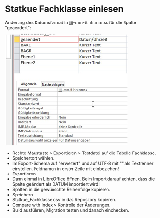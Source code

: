 # Statkue Fachklasse einlesen

Änderung des Datumsformat in jjjj-mm-tt hh:mm:ss für die Spalte "geaendert":

![](graphics/Format_geaendert.jpg)

+ Rechte Maustaste > Exportieren > Textdatei auf die Tabelle Fachklasse.
+ Speichertort wählen.
+ Im Export-Schema auf "erweitert" und auf UTF-8 mit "" als Textrenner einstellen. Feldnamen in erster Zeile mit einbeziehen!
+ Exportieren.
+ Dann einmal in LibreOffice öffnen. Beim Import darauf achten, dass die Spalte geändert als DATUM importiert wird!
+ Spalten in die gewünschte Reihenfolge kopieren.
+ Speichern.
+ Statkue_Fachklasse.csv in das Repository kopieren.
+ Compare with Index > Kontrolle der Änderungen.
+ Build ausführen, Migration testen und danach einchecken.